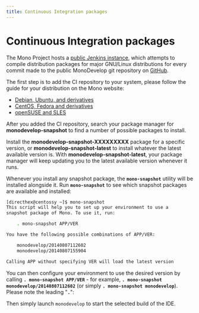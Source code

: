 ```yaml
---
title: Continuous Integration packages
---
```


Continuous Integration packages
===============================

The Mono Project hosts a [public Jenkins instance](http://jenkins.mono-project.com/), which attempts to compile distribution packages for major GNU/Linux distributions for every commit made to the public MonoDevelop git repository on [GitHub](https://github.com/mono/monodevelop).

The first step is to add the CI repository to your system, please follow the guide for your distribution on the Mono website:

- [Debian, Ubuntu, and derivatives](http://www.mono-project.com/docs/getting-started/install/linux/ci-packages/#debian-ubuntu-and-derivatives)
- [CentOS, Fedora and derivatives](http://www.mono-project.com/docs/getting-started/install/linux/ci-packages/#centos-fedora-and-derivatives)
- [openSUSE and SLES](http://www.mono-project.com/docs/getting-started/install/linux/ci-packages/#opensuse-and-sles)

After you added the CI repository, search your package manager for **monodevelop-snapshot** to find a number of possible packages to install.

Install the **monodevelop-snapshot-XXXXXXXXX** package for a specific version, or **monodevelop-snapshot-latest** to install whatever the latest available version is. With **monodevelop-snapshot-latest**, your package manager will keep updating you to the latest available version whenever it runs.

Whenever you install any snapshot package, the **`mono-snapshot`** utility will be installed alongside it. Run **`mono-snapshot`** to see which snapshot packages are available and installed:

``` bash
[directhex@centossy ~]$ mono-snapshot
This script will help you to set up your environment to use a
snapshot package of Mono. To use it, run:

    . mono-snapshot APP/VER

You have the following possible combinations of APP/VER:

    monodevelop/20140807112602
    monodevelop/20140807155904

Calling APP without specifying VER will load the latest version
```

You can then configure your environment to use the desired version by calling **`. mono-snapshot APP/VER`** - for example, **`. mono-snapshot monodevelop/20140807112602`** (or simply **`. mono-snapshot monodevelop`**). Please note the leading "**`.`**":

Then simply launch `monodevelop` to start the selected build of the IDE.
